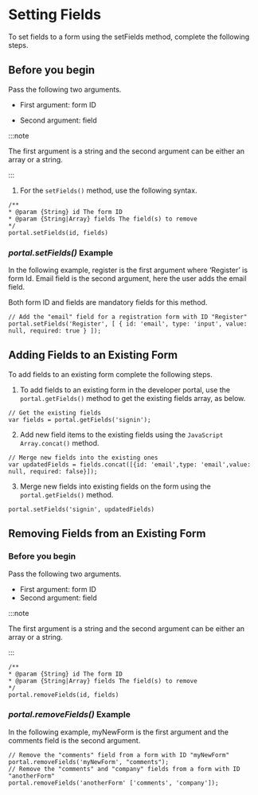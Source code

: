 ﻿# Setting Fields

<head>
  <meta name="guidename" content="API Management"/>
  <meta name="context" content="GUID-6ac30a81-6a95-4de2-91b0-448a4e800d01"/>
</head>

To set fields to a form using the setFields method, complete the following steps.

## Before you begin

Pass the following two arguments. 

- First argument: form ID 

- Second argument: field 

:::note

The first argument is a string and the second argument can be either an array or a string. 

:::

1. For the `setFields()` method, use the following syntax. 

```
/**
* @param {String} id The form ID
* @param {String|Array} fields The field(s) to remove
*/
portal.setFields(id, fields)
```

### *portal.setFields()* Example

In the following example, register is the first argument where ‘Register’ is form Id. Email field is the second argument, here the user adds the email field. 

Both form ID and fields are mandatory fields for this method. 

```
// Add the "email" field for a registration form with ID "Register"
portal.setFields('Register', [ { id: 'email', type: 'input', value: null, required: true } ]);
```

## Adding Fields to an Existing Form

To add fields to an existing form complete the following steps. 

1. To add fields to an existing form in the developer portal, use the `portal.getFields()` method to get the existing fields array, as below. 

```
// Get the existing fields
var fields = portal.getFields('signin');
```

2. Add new field items to the existing fields using the `JavaScript Array.concat()` method. 

```
// Merge new fields into the existing ones
var updatedFields = fields.concat([{id: 'email',type: 'email',value: null, required: false}]);
```

3. Merge new fields into existing fields on the form using the `portal.getFields()` method. 

```
portal.setFields('signin', updatedFields)
```

## Removing Fields from an Existing Form

### Before you begin

Pass the following two arguments. 

- First argument: form ID 
- Second argument: field 

:::note

The first argument is a string and the second argument can be either an array or a string. 

:::

```
/**
* @param {String} id The form ID
* @param {String|Array} fields The field(s) to remove
*/
portal.removeFields(id, fields)
```

### *portal.removeFields()* Example

In the following example, myNewForm is the first argument and the comments field is the second argument. 

```
// Remove the "comments" field from a form with ID "myNewForm"
portal.removeFields('myNewForm', "comments");
// Remove the "comments" and "company" fields from a form with ID "anotherForm"
portal.removeFields('anotherForm' ['comments', 'company']);
```
